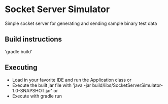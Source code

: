 # Socket Server Simulator

Simple socket server for generating and sending sample binary test data

## Build instructions

'gradle build'

## Executing

* Load in your favorite IDE and run the Application class or
* Execute the built jar file with 'java -jar build/libs/SocketServerSimulator-1.0-SNAPSHOT.jar' or
* Execute with gradle run